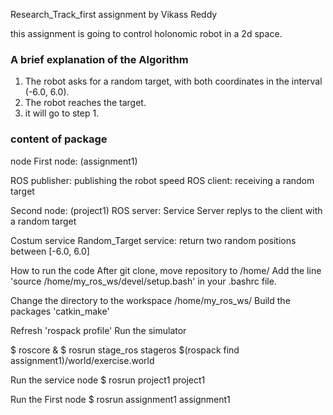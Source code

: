 Research_Track_first assignment  by Vikass Reddy 

this assignment is going to control holonomic robot in a 2d space.
### A brief explanation of the Algorithm
1. The robot asks for a random target, with both coordinates in the interval (-6.0, 6.0).
2. The robot reaches the target.
3. it will go to step 1.


### content of package
node
First node: (assignment1)

ROS publisher: publishing the robot speed
ROS client: receiving a random target

Second node: (project1)
ROS server: Service Server replys to the client with a random target

Costum service
Random_Target service: return two random positions between [-6.0, 6.0]

How to run the code
After git clone, move repository to /home/
Add the line 'source /home/my_ros_ws/devel/setup.bash' in your .bashrc file.

Change the directory to the workspace /home/my_ros_ws/
Build the packages 'catkin_make'

Refresh 'rospack profile'
Run the simulator

$ roscore &
$ rosrun stage_ros stageros $(rospack find assignment1)/world/exercise.world

Run the service node
$ rosrun project1 project1

Run the First node
$ rosrun assignment1 assignment1
